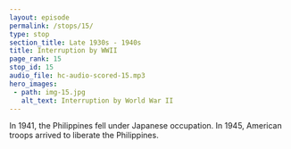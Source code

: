 ```yaml
---
layout: episode
permalink: /stops/15/
type: stop
section_title: Late 1930s - 1940s
title: Interruption by WWII
page_rank: 15
stop_id: 15
audio_file: hc-audio-scored-15.mp3
hero_images:
 - path: img-15.jpg
   alt_text: Interruption by World War II
---
```


In 1941, the Philippines fell under Japanese occupation. In 1945, American troops arrived to liberate the Philippines.

<!--- TRANSCRIPT
In 1941, the Philippines fell under Japanese occupation. For a time, the Japanese did not allow the church to congregate. Through prayers in one accord, the church passed through this dark period of trial and reemerged with hope. Soon, the meetings of the church were restored, and the gospel prevailed amid the climate of fear and apprehension in people’s hearts. The number of those being saved steadily increased.

By 1945, American troops arrived to liberate the Philippines, forcing the Japanese troops to retreat, but not without wreaking havoc along the way.

一九四一年，菲島淪陷到日軍手中，不許教會聚會。教會藉著同心合意的禱告，經過了一段黑暗時期的試煉，又重現光明，不久教會恢復聚會，同心興旺福音。那時人心惶惶不安，朝不保夕，因此福音顯出大能，得救的人數，一再增加。

至1945年，美軍來光復，日軍撤退，卻大肆破壞。
-->